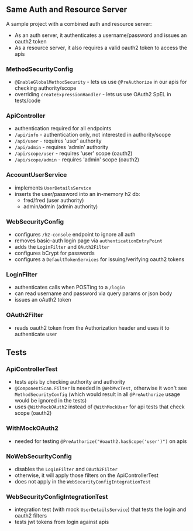 ## Same Auth and Resource Server

A sample project with a combined auth and resource server:
- As an auth server, it authenticates a username/password and issues an oauth2 token
- As a resource server, it also requires a valid oauth2 token to access the apis

### MethodSecurityConfig
- `@EnableGlobalMethodSecurity` - lets us use `@PreAuthorize` in our apis for checking authority/scope
- overriding `createExpressionHandler` - lets us use OAuth2 SpEL in tests/code

### ApiController
- authentication required for all endpoints
- `/api/info` - authentication only, not interested in authority/scope
- `/api/user` - requires 'user' authority
- `/api/admin` - requires 'admin' authority
- `/api/scope/user` - requires 'user' scope (oauth2)
- `/api/scope/admin` - requires 'admin' scope (oauth2)

### AccountUserService
- implements `UserDetailsService`
- inserts the user/password into an in-memory h2 db:
	- fred/fred (user authority)
	- admin/admin (admin authority)

### WebSecurityConfig
- configures `/h2-console` endpoint to ignore all auth
- removes basic-auth login page via `authenticationEntryPoint`
- adds the `LoginFilter` and `OAuth2Filter`
- configures bCrypt for passwords
- configures a `DefaultTokenServices` for issuing/verifying oauth2 tokens

### LoginFilter
- authenticates calls when POSTing to a `/login`
- can read username and password via query params or json body
- issues an oAuth2 token

### OAuth2Filter
- reads oauth2 token from the Authorization header and uses it to authenticate user


## Tests

### ApiControllerTest
- tests apis by checking authority and authority
- `@ComponentScan.Filter` is needed in `@WebMvcTest`, otherwise it won't see `MethodSecurityConfig` (which would result in  all `@PreAuthorize` usage would be ignored in the tests)
- uses `@WithMockOAuth2` instead of `@WithMockUser` for api tests that check scope (oauth2)

### WithMockOAuth2
- needed for testing `@PreAuthorize("#oauth2.hasScope('user')")` on apis

### NoWebSecurityConfig
- disables the `LoginFilter` and `OAuth2Filter`
- otherwise, it will apply those filters on the ApiControllerTest
- does not apply in the `WebSecurityConfigIntegrationTest`

### WebSecurityConfigIntegrationTest
- integration test (with mock `UserDetailsService`) that tests the login and oauth2 filters
- tests jwt tokens from login against apis